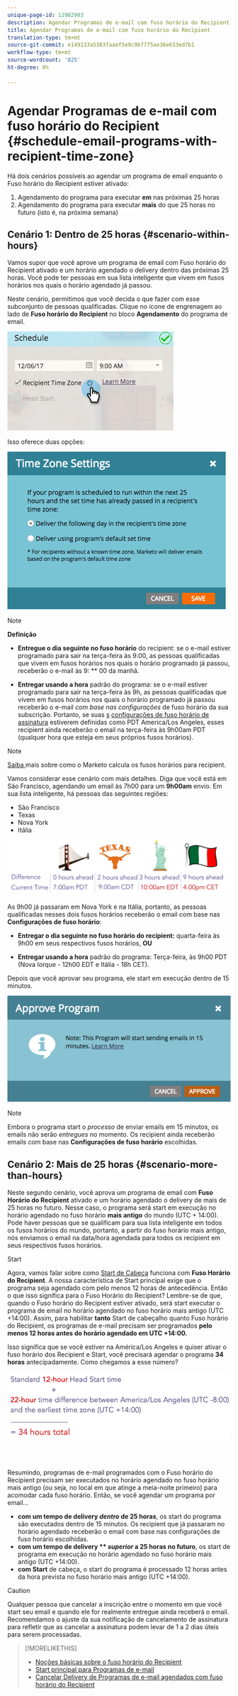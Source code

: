 ```yaml
---
unique-page-id: 12982903
description: Agendar Programas de e-mail com fuso horário do Recipient - Documentos do Marketing - Documentação do produto
title: Agendar Programas de e-mail com fuso horário do Recipient
translation-type: tm+mt
source-git-commit: e149133a5383faaef5e9c9b7775ae36e633ed7b1
workflow-type: tm+mt
source-wordcount: '825'
ht-degree: 0%

---
```



# Agendar Programas de e-mail com fuso horário do Recipient {#schedule-email-programs-with-recipient-time-zone}

Há dois cenários possíveis ao agendar um programa de email enquanto o Fuso horário do Recipient estiver ativado:

1. Agendamento do programa para executar **em** nas próximas 25 horas
1. Agendamento do programa para executar **mais** do que 25 horas no futuro (isto é, na próxima semana)

## Cenário 1: Dentro de 25 horas {#scenario-within-hours}

Vamos supor que você aprove um programa de email com Fuso horário do Recipient ativado e um horário agendado o delivery dentro das próximas 25 horas. Você pode ter pessoas em sua lista inteligente que vivem em fusos horários nos quais o horário agendado já passou.

Neste cenário, permitimos que você decida o que fazer com esse subconjunto de pessoas qualificadas. Clique no ícone de engrenagem ao lado de **Fuso horário do Recipient** no bloco **Agendamento** do programa de email.

![](assets/image2017-12-5-10-3a46-3a42.png)

Isso oferece duas opções:

![](assets/image2017-12-5-10-3a31-3a28.png)

>[!NOTE]
>
>**Definição**
>
>* **Entregue o dia seguinte no fuso horário** do recipient: se o e-mail estiver programado para sair na terça-feira às 9:00, as pessoas qualificadas que vivem em fusos horários nos quais o horário programado já passou, receberão o e-mail às 9: ** 00 da manhã.
   >
   >
* **Entregar usando a hora** padrão do programa: se o e-mail estiver programado para sair na terça-feira às 9h, as pessoas qualificadas que vivem em fusos horários nos quais o horário programado já passou receberão o e-mail  *com base nas configurações* de fuso horário da sua subscrição. Portanto, se suas [s](../../../../../product-docs/administration/settings/select-your-language-locale-and-time-zone.md) [configurações de fuso horário de assinatura](../../../../../product-docs/administration/settings/set-default-location-settings-for-a-subscription.md) estiverem definidas como PDT America/Los Angeles, esses recipient ainda receberão o email na terça-feira às 9h00am PDT (qualquer hora que esteja em seus próprios fusos horários).

>



>[!NOTE]
>
>[Saiba ](https://docs.marketo.com/display/DOCS/Understanding+Recipient+Time+Zone#UnderstandingRecipientTimeZone-CalculatingTimeZone) mais sobre como o Marketo calcula os fusos horários para recipient.

Vamos considerar esse cenário com mais detalhes. Diga que você está em São Francisco, agendando um email às 7h00 para um **9h00am** envio. Em sua lista inteligente, há pessoas das seguintes regiões:

* São Francisco
* Texas
* Nova York
* Itália

![](assets/image2017-12-6-10-3a52-3a41.png)

As 9h00 já passaram em Nova York e na Itália, portanto, as pessoas qualificadas nesses dois fusos horários receberão o email com base nas **Configurações de fuso horário**:

* **Entregar o dia seguinte no fuso horário do recipient:** quarta-feira às 9h00 em seus respectivos fusos horários,  **OU**

* **Entregar usando a hora** padrão do programa: Terça-feira, às 9h00 PDT (Nova Iorque - 12h00 EDT e Itália - 18h CET).

Depois que você aprovar seu programa, ele start em execução dentro de 15 minutos.

![](assets/screen-shot-2017-12-09-at-3.34.14-pm.png)

>[!NOTE]
>
>Embora o programa start o *processo* de enviar emails em 15 minutos, os emails não serão *entregues* no momento. Os recipient ainda receberão emails com base nas **Configurações de fuso horário** escolhidas.

## Cenário 2: Mais de 25 horas {#scenario-more-than-hours}

Neste segundo cenário, você aprova um programa de email com **Fuso Horário do Recipient** ativado e um horário agendado o delivery de mais de 25 horas no futuro. Nesse caso, o programa será start em execução no horário agendado no fuso horário **mais antigo** do mundo (UTC + 14:00). Pode haver pessoas que se qualificam para sua lista inteligente em todos os fusos horários do mundo, portanto, a partir do fuso horário mais antigo, nós enviamos o email na data/hora agendada para todos os recipient em seus respectivos fusos horários.

Start

Agora, vamos falar sobre como [Start de Cabeça](../../../../../product-docs/email-marketing/email-programs/email-program-actions/head-start-for-email-programs.md) funciona com **Fuso Horário do Recipient**. A nossa característica de Start principal exige que o programa seja agendado com pelo menos 12 horas de antecedência. Então o que isso significa para o Fuso Horário do Recipient? Lembre-se de que, quando o Fuso horário do Recipient estiver ativado, será start executar o programa de email no horário agendado no fuso horário mais antigo (UTC +14:00). Assim, para habilitar **tanto** Start de cabeçalho quanto Fuso horário do Recipient, os programas de e-mail precisam ser programados **pelo menos 12 horas antes do horário agendado em UTC +14:00.**

Isso significa que se você estiver na América/Los Angeles e quiser ativar o fuso horário dos Recipient e Start, você precisará agendar o programa **34 horas** antecipadamente. Como chegamos a esse número?

![](assets/image2017-12-5-13-3a11-3a38.png)

<br> 

Resumindo, programas de e-mail programados com o Fuso horário do Recipient precisam ser executados no horário agendado no fuso horário mais antigo (ou seja, no local em que atinge a meia-noite primeiro) para acomodar cada fuso horário. Então, se você agendar um programa por email...

* **com um tempo de delivery  *dentro*  de 25 horas**, os start do programa são executados dentro de 15 minutos. Os recipient que já passaram no horário agendado receberão o email com base nas configurações de fuso horário escolhidas.
* **com um tempo de delivery  ** *superior*  a 25 horas no futuro**, os start de programa em execução no horário agendado no fuso horário mais antigo (UTC +14:00).
* **com Start** de cabeça, o start do programa é processado 12 horas antes da hora prevista no fuso horário mais antigo (UTC +14:00).

>[!CAUTION]
>
>Qualquer pessoa que cancelar a inscrição entre o momento em que você start seu email e quando ele for realmente entregue ainda receberá o email. Recomendamos o ajuste da sua notificação de cancelamento de assinatura para refletir que as cancelar a assinatura podem levar de 1 a 2 dias úteis para serem processadas.

>[!MORELIKETHIS]
>
>* [Noções básicas sobre o fuso horário do Recipient](understanding-recipient-time-zone.md)
>* [Start principal para Programas de e-mail](../../../../../product-docs/email-marketing/email-programs/email-program-actions/head-start-for-email-programs.md)
>* [Cancelar Delivery de Programas de e-mail agendados com fuso horário do Recipient](abort-delivery-of-email-programs-scheduled-with-recipient-time-zone.md)

>



